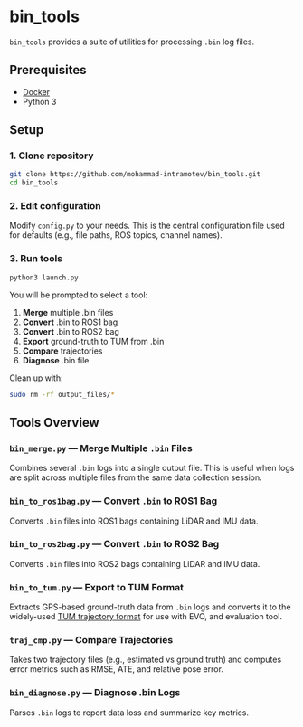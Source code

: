 # bin_tools
`bin_tools` provides a suite of utilities for processing `.bin` log files.

## Prerequisites
- [Docker](https://docs.docker.com/engine/install/)
- Python 3

## Setup
### 1. Clone repository
```bash
git clone https://github.com/mohammad-intramotev/bin_tools.git
cd bin_tools
```

### 2. Edit configuration
Modify `config.py` to your needs. This is the central configuration file used for defaults (e.g., file paths, ROS topics, channel names).

### 3. Run tools
```bash
python3 launch.py
```

You will be prompted to select a tool:

1. **Merge** multiple .bin files
2. **Convert** .bin to ROS1 bag
3. **Convert** .bin to ROS2 bag
4. **Export** ground-truth to TUM from .bin
5. **Compare** trajectories
6. **Diagnose** .bin file

Clean up with:  

```bash
sudo rm -rf output_files/*
```

## Tools Overview

### `bin_merge.py` — Merge Multiple `.bin` Files
Combines several `.bin` logs into a single output file. This is useful when logs are split across multiple files from the same data collection session.

### `bin_to_ros1bag.py` — Convert `.bin` to ROS1 Bag
Converts `.bin` files into ROS1 bags containing LiDAR and IMU data.

### `bin_to_ros2bag.py` — Convert `.bin` to ROS2 Bag
Converts `.bin` files into ROS2 bags containing LiDAR and IMU data.

### `bin_to_tum.py` — Export to TUM Format
Extracts GPS-based ground-truth data from `.bin` logs and converts it to the widely-used [TUM trajectory format](https://vision.in.tum.de/data/datasets/rgbd-dataset) for use with EVO, and evaluation tool.

### `traj_cmp.py` — Compare Trajectories
Takes two trajectory files (e.g., estimated vs ground truth) and computes error metrics such as RMSE, ATE, and relative pose error.

### `bin_diagnose.py` — Diagnose .bin Logs
Parses `.bin` logs to report data loss and summarize key metrics.

